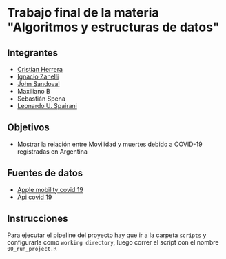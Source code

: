 # Trabajo final de la materia "Algoritmos y estructuras de datos"

## Integrantes

- [Cristian Herrera](https://github.com/cristianh91)
- [Ignacio Zanelli](https://github.com/cristianh91)
- [John Sandoval](https://github.com/john30sg)
- Maxiliano B
- Sebastián Spena
- [Leonardo U. Spairani](https://github.com/LUS24)

## Objetivos

- Mostrar la relación entre Movilidad y muertes debido a COVID-19 registradas en Argentina

## Fuentes de datos

- [Apple mobility covid 19](https://covid19.apple.com/mobility)
- [Api covid 19](https://api.covid19api.com/summary)

## Instrucciones

Para ejecutar el pipeline del proyecto hay que ir a la carpeta `scripts` y configurarla como `working directory`, luego correr el script con el nombre `00_run_project.R`


